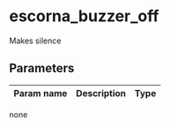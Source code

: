 escorna_buzzer_off
==================

Makes silence

Parameters
----------

| Param name | Description | Type     |
 ------------|-------------|----------
none
